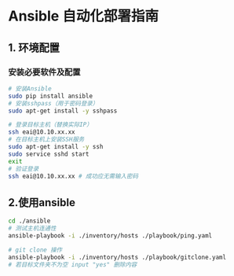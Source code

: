 # Ansible 自动化部署指南

## 1. 环境配置

### 安装必要软件及配置
```bash
# 安装Ansible
sudo pip install ansible
# 安装sshpass（用于密码登录）
sudo apt-get install -y sshpass

# 登录目标主机（替换实际IP）
ssh eai@10.10.xx.xx
# 在目标主机上安装SSH服务
sudo apt-get install -y ssh
sudo service sshd start
exit
# 验证登录
ssh eai@10.10.xx.xx # 成功应无需输入密码
```

## 2.使用ansible
```bash
cd ./ansible
# 测试主机连通性
ansible-playbook -i ./inventory/hosts ./playbook/ping.yaml

# git clone 操作
ansible-playbook -i ./inventory/hosts ./playbook/gitclone.yaml
# 若目标文件夹不为空 input "yes" 删除内容
```
